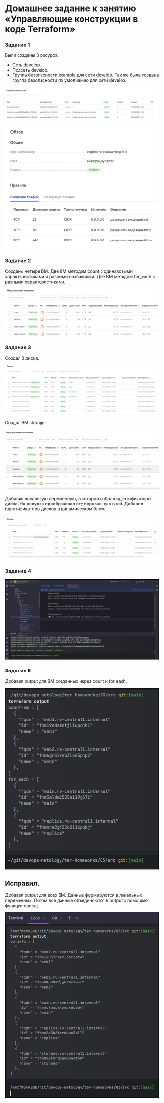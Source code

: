 # Домашнее задание к занятию «Управляющие конструкции в коде Terraform»

### Задание 1
Были созданы 3 ресурса. 
- Сеть develop.
- Подсеть develop.
- Группа безопасности example для сети develop. Так же была создана группа безопасности по умолчанию для сети develop.

![sg_develop.png](./png/sg_develop.png)

![sg_example_dynamic_develop.png](./png/sg_example_dynamic_develop.png)

### Задание 2

Созданы четыре ВМ. Две ВМ методом count с одинаковыми характеристиками и разными названиями.
Две ВМ методом for_each с разными характеристиками.

![yandex_cloud_vm.png](./png/yandex_cloud_vm.png)

### Задание 3

Создал 3 диска.

![yandex_add_3_disk.png](./png/yandex_add_3_disk.png)

Создал ВМ storage

![yandex_add_vm_storage.png](./png/yandex_add_vm_storage.png)

Добавил локальную переменную, в которой собрал идентификаторы диска. На ресурсе преобразовал эту переменную 
в set. Добавил идентификаторы дисков в динамическом блоке.

![yandex_vm_storage_add_disks.png](./png/yandex_vm_storage_add_disks.png)

### Задание 4

![Host.ini](./png/hosts.png)

### Задание 5

Добавил output для ВМ созданных через count и for each.

![outputs.png](./png/outputs.png)

## Исправил.
Добавил output для всех ВМ. Данные формируются в локальных переменных. Потом все данные объединяются в output с помощью 
функции concat.

![outputs2.png](./png/outputs2.png)